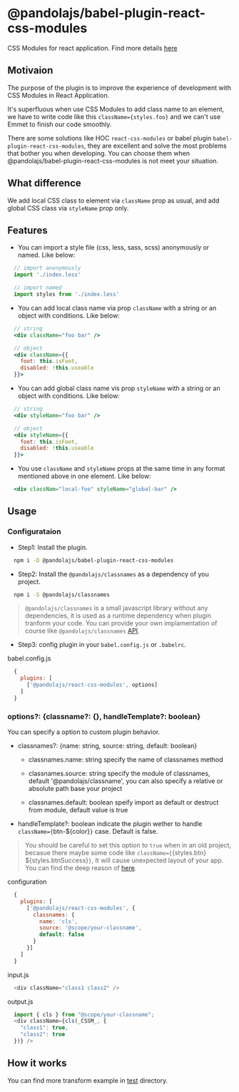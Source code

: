 # @pandolajs/babel-plugin-react-css-modules

CSS Modules for react application. Find more details [here](https://github.com/dancon/babel-plugin-react-css-modules#readme)

## Motivaion

The purpose of the plugin is to improve the experience of development with CSS Modules in React Application.

It's superfluous when use CSS Modules to add class name to an element, we have to write code like this `className={styles.foo}` and we can't use Emmet to finish our code smoothly.

There are some solutions like HOC `react-css-modules` or babel plugin `babel-plugin-react-css-modules`, they are excellent and solve the most problems that bother you when developing. You can choose them when @pandolajs/babel-plugin-react-css-modules is not meet your situation.

## What difference

We add local CSS class to element via `className` prop as usual, and add global CSS class via `styleName` prop only.

## Features

- You can import a style file (css, less, sass, scss) anonymously or named. Like below:

```js
  // import anonymously
  import './index.less'

  // import named
  import styles from './index.less'
```

- You can add local class name via prop `className` with a string or an object with conditions. Like below:

```jsx
  // string
  <div className="foo bar" />

  // object
  <div className={{
    foot: this.isFoot,
    disabled: !this.useable
  }}>
```

- You can add global class name vis prop `styleName` with a string or an object with conditions. Like below:

```jsx
  // string
  <div styleName="foo bar" />

  // object
  <div styleName={{
    foot: this.isFoot,
    disabled: !this.useable
  }}>
```

- You use `className` and `styleName` props at the same time in any format mentioned above in one element. Like below:

```jsx
  <div classNam="local-foo" styleName="global-bar" />
```

## Usage

### Configurataion

- Step1: Install the plugin.

```bash
  npm i -D @pandolajs/babel-plugin-react-css-modules
```

- Step2: Install the `@pandolajs/classnames` as a dependency of you project.

```bash
  npm i -S @pandolajs/classnames
```

> `@pandolajs/classnames` is a small javascript library without any dependencies, it is used as a runtime dependency when plugin tranform your code. You can provide your own implamentation of course like `@pandolajs/classnames` [API](https://github.com/dancon/classnames).

- Step3: config plugin in your `babel.config.js` or `.babelrc`.

babel.config.js

```js
  {
    plugins: [
      ['@pandolajs/react-css-modules', options]
    ]
  }
```

### options?: {classname?: {}, handleTemplate?: boolean}

You can specify a option to custom plugin behavior.

- classnames?: {name: string, source: string, default: boolean}

  - classnames.name: string specify the name of classnames method

  - classnames.source: string specify the module of classnames, default '@pandolajs/classname', you can also specify a relative or absolute path base your project

  - classnames.default: boolean speify import as default or destruct from module, default value is true

- handleTemplate?: boolean indicate the plugin wether to handle `className={`btn-${color}`}` case. Default is false.

> You should be careful to set this option to `true` when in an old project, becasue there maybe some code like `className={`{styles.btn} ${styles.btnSuccess}`}`, It will cause unexpected layout of your app. You can find the deep reason of [here](./test/fixtures/className-stringLiteral-multiple/outpu.mjs).

configuration

```js
  {
    plugins: [
      ['@pandolajs/react-css-modules', {
        classnames: {
          name: 'cls',
          source: '@scope/your-classname',
          default: false
        }
      }]
    ]
  }
```

input.js

```js
  <div className="class1 class2" />
```

output.js

```js
  import { cls } from "@scope/your-classname";
  <div className={cls(_CSSM_, {
    "class1": true,
    "class2": true
  })} />
```

## How it works

You can find more transform example in [test](./test/fixtures/) directory.
